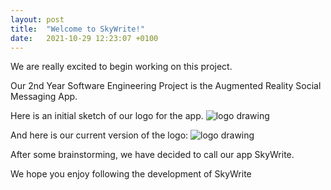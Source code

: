 ```yaml
---
layout: post
title:  "Welcome to SkyWrite!"
date:   2021-10-29 12:23:07 +0100
---
```

We are really excited to begin working on this project.

Our 2nd Year Software Engineering Project  is the Augmented Reality Social Messaging App.

Here is an initial sketch of our logo for the app.
![logo drawing](/assets/logo_sketch.jpeg)

And here is our current version of the logo:
![logo drawing](/assets/logo.jpeg)

After some brainstorming, we have decided to call our app SkyWrite.

We hope you enjoy following the development of SkyWrite